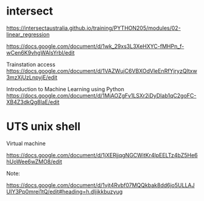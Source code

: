 # intersect

https://intersectaustralia.github.io/training/PYTHON205/modules/02-linear_regression


https://docs.google.com/document/d/1wk_29xs3L3XeHXYC-fMHPn_f-wCen6K9vhgWAIsYrbI/edit


Trainstation access
https://docs.google.com/document/d/1VAZWujC6VBXOdVleEnRfYjryzQltxw3mzXjUzLnpyjE/edit

Introduction to Machine Learning using Python
https://docs.google.com/document/d/1MjAOZgFv1LSXr2iDyDIab1qC2goFC-XB4Z3dkQg8IaE/edit


# UTS unix shell

Virtual machine

https://docs.google.com/document/d/1jXERjjqgNGCWitKr4lpEELTz4bZ5He6hUoWee6wZMO8/edit

Note:

https://docs.google.com/document/d/1vjt4Rvbf07MQQkbak8dd6jo5ULLAJUIY3Pp0mrei1tQ/edit#heading=h.dljikkbuzyug

